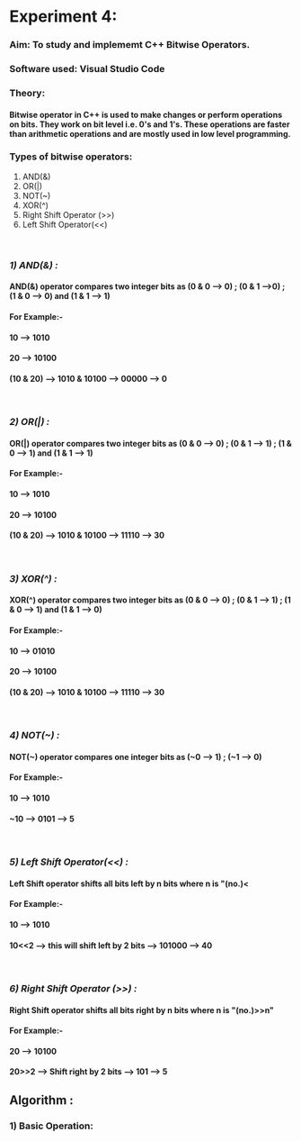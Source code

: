 <h1>Experiment 4:</h1>
<h3>Aim: To study and implememt C++ Bitwise Operators.</h3>
<h3>Software used: Visual Studio Code</h3>
<h3>Theory: </h3><h4>Bitwise operator in C++ is used to make changes or perform operations on bits. They work on bit level i.e. 0's and 1's. These operations are faster than arithmetic operations and are mostly used in low level programming.</h4>

<h3>Types of bitwise operators:</h3>
<ol>
  <li>AND(&)</li>
  <li>OR(|)</li>
  <li>NOT(~)</li>
  <li>XOR(^)</li>
  <li>Right Shift Operator (>>)</li>
  <li>Left Shift Operator(<<)</li>
</ol><br>
    
<h3><i>1) AND(&) : </i></h3>
<h4>AND(&) operator compares two integer bits as (0 & 0 --> 0) ; (0 & 1 -->0) ; (1 & 0 --> 0) and (1 & 1 --> 1)</h4>
<h4>For Example:-</h4>
<h4>10 --> 1010</h4>
<h4>20 --> 10100</h4>
<h4>(10 & 20) --> 1010 & 10100 --> 00000 --> 0</h4><br>

<h3><i>2) OR(|) : </i></h3>
<h4>OR(|) operator compares two integer bits as (0 & 0 --> 0) ; (0 & 1 --> 1) ; (1 & 0 --> 1) and (1 & 1 --> 1)</h4>
<h4>For Example:-</h4>
<h4>10 --> 1010</h4>
<h4>20 --> 10100</h4>
<h4>(10 & 20) --> 1010 & 10100 --> 11110 --> 30</h4><br>

<h3><i>3) XOR(^) : </i></h3>
<h4>XOR(^) operator compares two integer bits as (0 & 0 --> 0) ; (0 & 1 --> 1) ; (1 & 0 --> 1) and (1 & 1 --> 0)</h4>
<h4>For Example:-</h4>
<h4>10 --> 01010</h4>
<h4>20 --> 10100</h4>
<h4>(10 & 20) --> 1010 & 10100 --> 11110 --> 30</h4><br>

<h3><i>4) NOT(~) : </i></h3>
<h4>NOT(~) operator compares  one integer bits as (~0 --> 1) ; (~1 --> 0)</h4>
<h4>For Example:-</h4>
<h4>10 --> 1010</h4>
<h4>~10 --> 0101 --> 5</h4><br>

<h3><i>5) Left Shift Operator(<<) : </i></h3>
<h4>Left Shift operator shifts all bits left by n bits where n is "(no.)<<n"</h4>
<h4>For Example:-</h4>
<h4>10 --> 1010</h4>
<h4>10<<2 --> this will shift  left by 2 bits --> 101000 --> 40</h4><br>
  
<h3><i>6) Right Shift Operator (>>) : </i></h3>
<h4>Right Shift operator shifts all bits right by n bits where n is "(no.)>>n"</h4>
<h4>For Example:-</h4>
<h4>20 --> 10100</h4>
<h4>20>>2 --> Shift right by 2 bits --> 101 --> 5</h4>

<h2>Algorithm : </h2>
<h3>1) Basic Operation:</h3>
